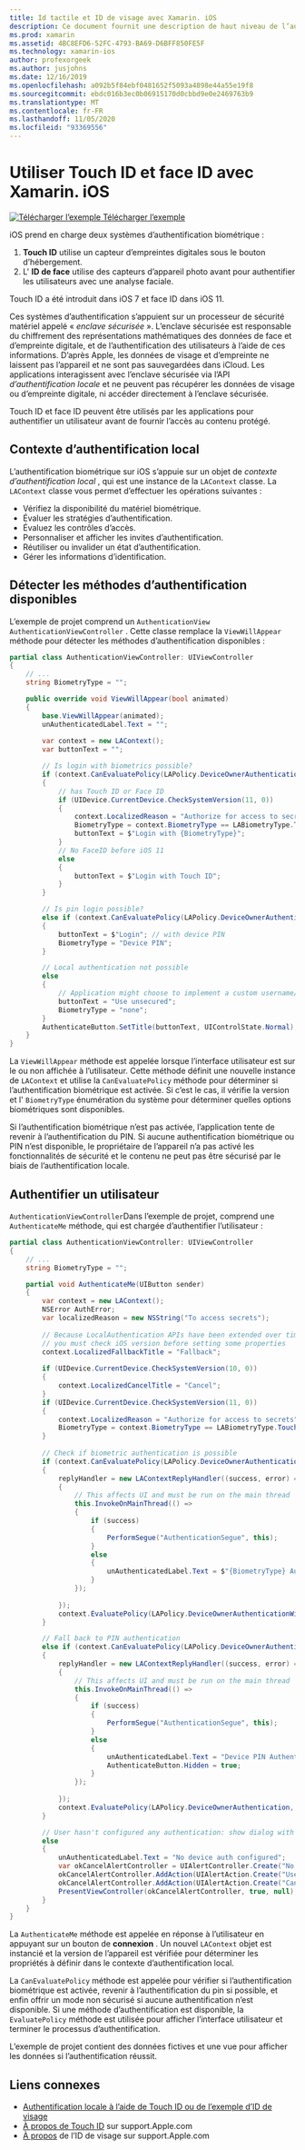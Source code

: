 ```yaml
---
title: Id tactile et ID de visage avec Xamarin. iOS
description: Ce document fournit une description de haut niveau de l’authentification biométrique dans iOS.
ms.prod: xamarin
ms.assetid: 4BC8EFD6-52FC-4793-BA69-D6BFF850FE5F
ms.technology: xamarin-ios
author: profexorgeek
ms.author: jusjohns
ms.date: 12/16/2019
ms.openlocfilehash: a092b5f84ebf0481652f5093a4898e44a55e19f8
ms.sourcegitcommit: ebdc016b3ec0b06915170d0cbbd9e0e2469763b9
ms.translationtype: MT
ms.contentlocale: fr-FR
ms.lasthandoff: 11/05/2020
ms.locfileid: "93369556"
---
```

# <a name="use-touch-id-and-face-id-with-xamarinios"></a>Utiliser Touch ID et face ID avec Xamarin. iOS

[![Télécharger l’exemple](~/media/shared/download.png) Télécharger l’exemple](/samples/xamarin/ios-samples/ios11-faceidsample/)

iOS prend en charge deux systèmes d’authentification biométrique :

1. **Touch ID** utilise un capteur d’empreintes digitales sous le bouton d’hébergement.
1. L' **ID de face** utilise des capteurs d’appareil photo avant pour authentifier les utilisateurs avec une analyse faciale.

Touch ID a été introduit dans iOS 7 et face ID dans iOS 11.

Ces systèmes d’authentification s’appuient sur un processeur de sécurité matériel appelé « _enclave sécurisée_ ». L’enclave sécurisée est responsable du chiffrement des représentations mathématiques des données de face et d’empreinte digitale, et de l’authentification des utilisateurs à l’aide de ces informations. D’après Apple, les données de visage et d’empreinte ne laissent pas l’appareil et ne sont pas sauvegardées dans iCloud. Les applications interagissent avec l’enclave sécurisée via l’API _d’authentification locale_ et ne peuvent pas récupérer les données de visage ou d’empreinte digitale, ni accéder directement à l’enclave sécurisée.

Touch ID et face ID peuvent être utilisés par les applications pour authentifier un utilisateur avant de fournir l’accès au contenu protégé.

## <a name="local-authentication-context"></a>Contexte d’authentification local

L’authentification biométrique sur iOS s’appuie sur un objet de _contexte d’authentification local_ , qui est une instance de la `LAContext` classe. La `LAContext` classe vous permet d’effectuer les opérations suivantes :

- Vérifiez la disponibilité du matériel biométrique.
- Évaluer les stratégies d’authentification.
- Évaluez les contrôles d’accès.
- Personnaliser et afficher les invites d’authentification.
- Réutiliser ou invalider un état d’authentification.
- Gérer les informations d’identification.

## <a name="detect-available-authentication-methods"></a>Détecter les méthodes d’authentification disponibles

L’exemple de projet comprend un `AuthenticationView` `AuthenticationViewController` . Cette classe remplace la `ViewWillAppear` méthode pour détecter les méthodes d’authentification disponibles :

```csharp
partial class AuthenticationViewController: UIViewController
{
    // ...
    string BiometryType = "";

    public override void ViewWillAppear(bool animated)
    {
        base.ViewWillAppear(animated);
        unAuthenticatedLabel.Text = "";
    
        var context = new LAContext();
        var buttonText = "";

        // Is login with biometrics possible?
        if (context.CanEvaluatePolicy(LAPolicy.DeviceOwnerAuthenticationWithBiometrics, out var authError1))
        {
            // has Touch ID or Face ID
            if (UIDevice.CurrentDevice.CheckSystemVersion(11, 0))
            {
                context.LocalizedReason = "Authorize for access to secrets"; // iOS 11
                BiometryType = context.BiometryType == LABiometryType.TouchId ? "Touch ID" : "Face ID";
                buttonText = $"Login with {BiometryType}";
            }
            // No FaceID before iOS 11
            else
            {
                buttonText = $"Login with Touch ID";
            }
        }

        // Is pin login possible?
        else if (context.CanEvaluatePolicy(LAPolicy.DeviceOwnerAuthentication, out var authError2))
        {
            buttonText = $"Login"; // with device PIN
            BiometryType = "Device PIN";
        }

        // Local authentication not possible
        else
        {
            // Application might choose to implement a custom username/password
            buttonText = "Use unsecured";
            BiometryType = "none";
        }
        AuthenticateButton.SetTitle(buttonText, UIControlState.Normal);
    }
}
```

La `ViewWillAppear` méthode est appelée lorsque l’interface utilisateur est sur le ou non affichée à l’utilisateur. Cette méthode définit une nouvelle instance de `LAContext` et utilise la `CanEvaluatePolicy` méthode pour déterminer si l’authentification biométrique est activée. Si c’est le cas, il vérifie la version et l' `BiometryType` énumération du système pour déterminer quelles options biométriques sont disponibles.

Si l’authentification biométrique n’est pas activée, l’application tente de revenir à l’authentification du PIN. Si aucune authentification biométrique ou PIN n’est disponible, le propriétaire de l’appareil n’a pas activé les fonctionnalités de sécurité et le contenu ne peut pas être sécurisé par le biais de l’authentification locale.

## <a name="authenticate-a-user"></a>Authentifier un utilisateur

`AuthenticationViewController`Dans l’exemple de projet, comprend une `AuthenticateMe` méthode, qui est chargée d’authentifier l’utilisateur :

```csharp
partial class AuthenticationViewController: UIViewController
{
    // ...
    string BiometryType = "";

    partial void AuthenticateMe(UIButton sender)
    {
        var context = new LAContext();
        NSError AuthError;
        var localizedReason = new NSString("To access secrets");
    
        // Because LocalAuthentication APIs have been extended over time,
        // you must check iOS version before setting some properties
        context.LocalizedFallbackTitle = "Fallback";
    
        if (UIDevice.CurrentDevice.CheckSystemVersion(10, 0))
        {
            context.LocalizedCancelTitle = "Cancel";
        }
        if (UIDevice.CurrentDevice.CheckSystemVersion(11, 0))
        {
            context.LocalizedReason = "Authorize for access to secrets";
            BiometryType = context.BiometryType == LABiometryType.TouchId ? "TouchID" : "FaceID";
        }
    
        // Check if biometric authentication is possible
        if (context.CanEvaluatePolicy(LAPolicy.DeviceOwnerAuthenticationWithBiometrics, out AuthError))
        {
            replyHandler = new LAContextReplyHandler((success, error) =>
            {
                // This affects UI and must be run on the main thread
                this.InvokeOnMainThread(() =>
                {
                    if (success)
                    {
                        PerformSegue("AuthenticationSegue", this);
                    }
                    else
                    {
                        unAuthenticatedLabel.Text = $"{BiometryType} Authentication Failed";
                    }
                });
    
            });
            context.EvaluatePolicy(LAPolicy.DeviceOwnerAuthenticationWithBiometrics, localizedReason, replyHandler);
        }

        // Fall back to PIN authentication
        else if (context.CanEvaluatePolicy(LAPolicy.DeviceOwnerAuthentication, out AuthError))
        {
            replyHandler = new LAContextReplyHandler((success, error) =>
            {
                // This affects UI and must be run on the main thread
                this.InvokeOnMainThread(() =>
                {
                    if (success)
                    {
                        PerformSegue("AuthenticationSegue", this);
                    }
                    else
                    {
                        unAuthenticatedLabel.Text = "Device PIN Authentication Failed";
                        AuthenticateButton.Hidden = true;
                    }
                });
    
            });
            context.EvaluatePolicy(LAPolicy.DeviceOwnerAuthentication, localizedReason, replyHandler);
        }

        // User hasn't configured any authentication: show dialog with options
        else
        {
            unAuthenticatedLabel.Text = "No device auth configured";
            var okCancelAlertController = UIAlertController.Create("No authentication", "This device does't have authentication configured.", UIAlertControllerStyle.Alert);
            okCancelAlertController.AddAction(UIAlertAction.Create("Use unsecured", UIAlertActionStyle.Default, alert => PerformSegue("AuthenticationSegue", this)));
            okCancelAlertController.AddAction(UIAlertAction.Create("Cancel", UIAlertActionStyle.Cancel, alert => Console.WriteLine("Cancel was clicked")));
            PresentViewController(okCancelAlertController, true, null);
        }
    } 
}
```

La `AuthenticateMe` méthode est appelée en réponse à l’utilisateur en appuyant sur un bouton de **connexion** . Un nouvel `LAContext` objet est instancié et la version de l’appareil est vérifiée pour déterminer les propriétés à définir dans le contexte d’authentification local.

La `CanEvaluatePolicy` méthode est appelée pour vérifier si l’authentification biométrique est activée, revenir à l’authentification du pin si possible, et enfin offrir un mode non sécurisé si aucune authentification n’est disponible. Si une méthode d’authentification est disponible, la `EvaluatePolicy` méthode est utilisée pour afficher l’interface utilisateur et terminer le processus d’authentification.

L’exemple de projet contient des données fictives et une vue pour afficher les données si l’authentification réussit.

## <a name="related-links"></a>Liens connexes

- [Authentification locale à l’aide de Touch ID ou de l’exemple d’ID de visage](/samples/xamarin/ios-samples/ios11-faceidsample/)
- [À propos de Touch ID](https://support.apple.com/en-us/HT204587) sur support.Apple.com
- [À propos](https://support.apple.com/en-us/HT208108) de l’ID de visage sur support.Apple.com